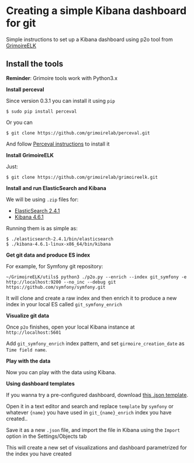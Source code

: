 Creating a simple Kibana dashboard for git
==========================================

Simple instructions to set up a Kibana dashboard using p2o tool from [GrimoireELK](https://github.com/grimoirelab/grimoireelk)

Install the tools
-----------------

**Reminder**: Grimoire tools work with Python3.x

**Install perceval**

Since version 0.3.1 you can install it using `pip`
```
$ sudo pip install perceval
```

Or you can

```
$ git clone https://github.com/grimoirelab/perceval.git
```

And follow [Perceval instructions](https://github.com/grimoirelab/perceval) to install it

**Install GrimoireELK**

Just:
```
$ git clone https://github.com/grimoirelab/grimoireelk.git
```

**Install and run ElasticSearch and Kibana**

We will be using `.zip` files for:
* [ElasticSearch 2.4.1](https://www.elastic.co/downloads/elasticsearch)
* [Kibana 4.6.1](https://www.elastic.co/downloads/kibana)

Running them is as simple as:
```
$ ./elasticsearch-2.4.1/bin/elasticsearch
$ ./kibana-4.6.1-linux-x86_64/bin/kibana
```

**Get git data and produce ES index**

For example, for Symfony git repository:
```
~/GrimoireELK/utils$ python3 ./p2o.py --enrich --index git_symfony -e http://localhost:9200 --no_inc --debug git https://github.com/symfony/symfony.git
```

It will clone and create a raw index and then enrich it to produce a new index in your local ES called `git_symfony_enrich`

**Visualize git data**

Once `p2o` finishes, open your local Kibana instance at `http://localhost:5601`

Add `git_symfony_enrich` index pattern, and set `girmoire_creation_date` as `Time field name`.

**Play with the data**

Now you can play with the data using Kibana.

**Using dashboard templates**

If you wanna try a pre-configured dashboard, download [this .json template](git-dashboard-template.json).

Open it in a text editor and search and replace `template` by `symfony` or whatever `{name}` you have used in `git_{name}_enrich` index you have created..

Save it as a new `.json` file, and import the file in Kibana using the `Import` option in the Settings/Objects tab

This will create a new set of visualizations and dashboard parametrized for the index you have created
